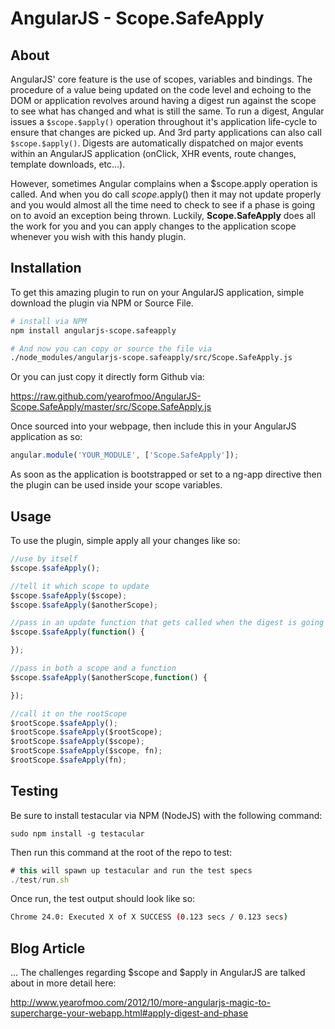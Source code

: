 # AngularJS - Scope.SafeApply

## About

AngularJS' core feature is the use of scopes, variables and bindings. The procedure of a value being updated on the code
level and echoing to the DOM or application revolves around having a digest run against the scope to see what has changed
and what is still the same. To run a digest, Angular issues a `$scope.$apply()` operation throughout it's application life-cycle
to ensure that changes are picked up. And 3rd party applications can also call `$scope.$apply()`. Digests are automatically
dispatched on major events within an AngularJS application (onClick, XHR events, route changes, template downloads, etc...).

However, sometimes Angular complains when a $scope.apply operation is called. And when you do call $scope.$apply() then it may
not update properly and you would almost all the time need to check to see if a phase is going on to avoid an exception being
thrown. Luckily, **Scope.SafeApply** does all the work for you and you can apply changes to the application scope whenever you wish
with this handy plugin.

## Installation

To get this amazing plugin to run on your AngularJS application, simple download the plugin via NPM or Source File.

```bash
# install via NPM
npm install angularjs-scope.safeapply

# And now you can copy or source the file via
./node_modules/angularjs-scope.safeapply/src/Scope.SafeApply.js
```

Or you can just copy it directly form Github via:

https://raw.github.com/yearofmoo/AngularJS-Scope.SafeApply/master/src/Scope.SafeApply.js


Once sourced into your webpage, then include this in your AngularJS application as so:

```javascript
angular.module('YOUR_MODULE', ['Scope.SafeApply']);
```

As soon as the application is bootstrapped or set to a ng-app directive then the plugin can be used inside your scope variables.

## Usage

To use the plugin, simple apply all your changes like so:

```javascript
//use by itself
$scope.$safeApply();

//tell it which scope to update
$scope.$safeApply($scope);
$scope.$safeApply($anotherScope);

//pass in an update function that gets called when the digest is going on...
$scope.$safeApply(function() {

});

//pass in both a scope and a function
$scope.$safeApply($anotherScope,function() {

});

//call it on the rootScope
$rootScope.$safeApply();
$rootScope.$safeApply($rootScope);
$rootScope.$safeApply($scope);
$rootScope.$safeApply($scope, fn);
$rootScope.$safeApply(fn);
```

## Testing

Be sure to install testacular via NPM (NodeJS) with the following command:

`sudo npm install -g testacular`

Then run this command at the root of the repo to test:

```javascript
# this will spawn up testacular and run the test specs
./test/run.sh
```

Once run, the test output should look like so:

```bash
Chrome 24.0: Executed X of X SUCCESS (0.123 secs / 0.123 secs)
```

## Blog Article

...
The challenges regarding $scope and $apply in AngularJS are talked about in more detail here:

http://www.yearofmoo.com/2012/10/more-angularjs-magic-to-supercharge-your-webapp.html#apply-digest-and-phase
